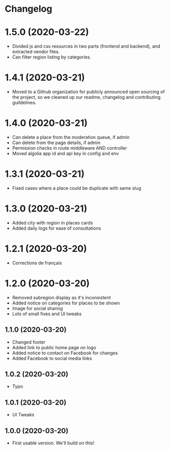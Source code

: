 # Changelog

# 1.5.0 (2020-03-22)
- Divided js and css resources in two parts (frontend and backend), and extracted vendor files.
- Can filter region listing by categories.

# 1.4.1 (2020-03-21)
- Moved to a Github organization for publicly announced open sourcing of the project, so we cleaned up our readme, changelog and contributing guildelines.

# 1.4.0 (2020-03-21)
- Can delete a place from the moderation queue, if admin
- Can delete from the page details, if admin
- Permission checks in route middleware AND controller
- Moved algolia app id and api key in config and env

# 1.3.1 (2020-03-21)
- Fixed cases where a place could be duplicate with same slug

# 1.3.0 (2020-03-21)
- Added city with region in places cards
- Added daily logs for ease of consultations

# 1.2.1 (2020-03-20)
- Corrections de français

# 1.2.0 (2020-03-20)
- Removed subregion display as it's inconsistent
- Added notice on categories for places to be shown
- Image for social sharing
- Lots of small fixes and UI tweaks

## 1.1.0 (2020-03-20)
- Changed footer
- Added link to public home page on logo
- Added notice to contact on Facebook for changes
- Added Facebook to social media links

## 1.0.2 (2020-03-20)
- Typo

## 1.0.1 (2020-03-20)
- UI Tweaks

## 1.0.0 (2020-03-20)
- First usable version. We'll build on this!
